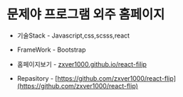 
# 문제야 프로그램 외주 홈페이지


- 기술Stack - Javascript,css,scsss,react
- FrameWork - Bootstrap

- 홈페이지보기 - [zxver1000.github.io/react-filip](zxver1000.github.io/react-filip)
- Repasitory - [https://github.com/zxver1000/react-flip](https://github.com/zxver1000/react-flip)
